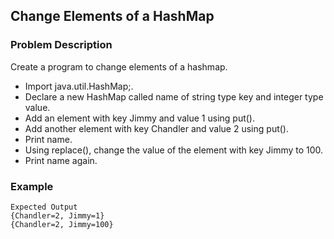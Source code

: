 ## Change Elements of a HashMap

### Problem Description
Create a program to change elements of a hashmap.

- Import java.util.HashMap;.
- Declare a new HashMap called name of string type key and integer type value.
- Add an element with key Jimmy and value 1 using put().
- Add another element with key Chandler and value 2 using put().
- Print name.
- Using replace(), change the value of the element with key Jimmy to 100.
- Print name again.

### Example
    Expected Output
    {Chandler=2, Jimmy=1}
    {Chandler=2, Jimmy=100}